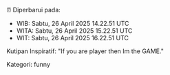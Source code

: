 ⏰ Diperbarui pada:
- WIB: Sabtu, 26 April 2025 14.22.51 UTC
- WITA: Sabtu, 26 April 2025 15.22.51 UTC
- WIT: Sabtu, 26 April 2025 16.22.51 UTC

Kutipan Inspiratif:
"If you are player then Im the GAME."


Kategori: funny

